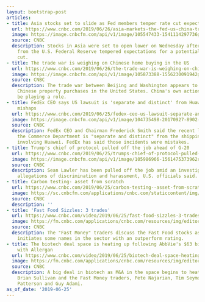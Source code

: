 ```yaml
---
layout: bootstrap-post
articles:
- title: Asia stocks set to slide as Fed members temper rate cut expectations
  url: https://www.cnbc.com/2019/06/26/asia-markets-the-fed-us-china-trade-currencies-in-focus.html
  image: https://image.cnbcfm.com/api/v1/image/105547433-1541114297736gettyimages-1055654284.jpeg?v=1561506421
  source: CNBC
  description: Stocks in Asia were set to open lower on Wednesday after officials
    from the U.S. Federal Reserve tempered expectations for a potential interest rate
    cut.
- title: The trade war is weighing on Chinese home buying in the US
  url: https://www.cnbc.com/2019/06/26/the-trade-war-is-weighing-on-chinese-home-buying-in-the-us.html
  image: https://image.cnbcfm.com/api/v1/image/105873388-1556230091942gettyimages-860686934.jpeg?v=1561443807
  source: CNBC
  description: The trade war between Beijing and Washington appears to have depressed
    Chinese property purchases in the United States. China's own actions may also
    be playing a role.
- title: FedEx CEO says US lawsuit is 'separate and distinct' from Huawei package
    mishaps
  url: https://www.cnbc.com/2019/06/25/fedex-ceo-us-lawsuit-separate-and-distinct-from-huawei-mishaps.html
  image: https://image.cnbcfm.com/api/v1/image/104735498-20170927-8902-2465.jpg?v=1506535606
  source: CNBC
  description: FedEx CEO and Chairman Frederick Smith said the recent lawsuit against
    the Commerce Department is "separate and distinct" from the shipping incidents
    involving Huawei. FedEx has said those incidents were mistakes.
- title: Trump's chief of protocol pulled off the job ahead of G-20
  url: https://www.cnbc.com/2019/06/25/trumps-chief-of-protocol-pulled-off-the-job-ahead-of-g-20.html
  image: https://image.cnbcfm.com/api/v1/image/105986966-1561475373962rts2jipe.jpg?v=1561475523
  source: CNBC
  description: Sean Lawler has been pulled off the job amid an investigation into
    allegations of discrimination and harassment, U.S. officials said.
- title: Carbon testing- asset from scratch
  url: https://www.cnbc.com/2019/06/25/carbon-testing--asset-from-scratch.html
  image: https://sc.cnbcfm.com/applications/cnbc.com/staticcontent/img/cnbc_logo.gif?v=1524171804
  source: CNBC
  description: ''
- title: 'Fast Food Sizzles: 3 trades'
  url: https://www.cnbc.com/video/2019/06/25/fast-food-sizzles-3-trades.html
  image: https://fm.cnbc.com/applications/cnbc.com/resources/img/editorial/2019/06/25/105987742-15615003133ED2-FM-REMIX-062519.600x400.jpg
  source: CNBC
  description: The "Fast Money" traders discuss the Fast Food stocks as Credit Suisse
    initiates some names in the sector with an outperform rating.
- title: The biotech deal space is heating up following AbbVie's $63 billion deal
    with Allergan
  url: https://www.cnbc.com/video/2019/06/25/biotech-deal-space-heating-up-after-abbvies-63b-deal-with-allergan.html
  image: https://fm.cnbc.com/applications/cnbc.com/resources/img/editorial/2019/06/25/105987740-15615001873ED3-FM-D-BLOCK-062519.600x400.jpg
  source: CNBC
  description: A big deal in biotech as M&A in the space begins to heat up. With CNBC's
    Brian Sullivan and the Fast Money traders, Pete Najarian, Tim Seymour, Rebecca
    Patterson and Guy Adami.
as_of_date: '2019-06-25'
---
```


